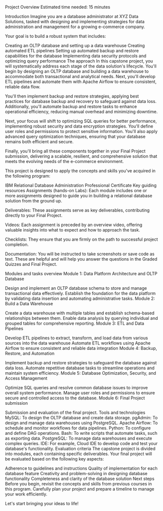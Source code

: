 Project Overview
Estimated time needed: 15 minutes

Introduction
Imagine you are a database administrator at XYZ Data Solutions, tasked with designing and implementing strategies for data administration and management for a growing e-commerce company.

Your goal is to build a robust system that includes:

Creating an OLTP database and setting up a data warehouse
Creating automated ETL pipelines
Setting up automated backup and restore capabilities for the database
Implementing data security protocols and optimizing query performance
The approach
In this capstone project, you will systematically address each stage of the data solution's lifecycle. You'll begin by designing an OLTP database and building a data warehouse to accommodate both transactional and analytical needs. Next, you'll develop ETL pipelines and automate them with Apache Airflow to ensure consistent, reliable data flow.

You'll then implement backup and restore strategies, applying best practices for database backup and recovery to safeguard against data loss. Additionally, you'll automate backup and restore tasks to enhance operational efficiency, reducing manual overhead and minimizing downtime.

Next, your focus will shift to optimizing SQL queries for better performance, implementing robust security and data encryption strategies. You'll define user roles and permissions to protect sensitive information. You'll also apply advanced query optimization techniques, ensuring that your database remains both efficient and secure.

Finally, you'll bring all these components together in your Final Project submission, delivering a scalable, resilient, and comprehensive solution that meets the evolving needs of the e-commerce environment.

This project is designed to apply the concepts and skills you've acquired in the following program:

IBM Relational Database Administration Professional Certificate
Key guiding resources
Assignments (hands-on Labs): Each module includes one or more assignments designed to guide you in building a relational database solution from the ground up.

Deliverables: These assignments serve as key deliverables, contributing directly to your Final Project.

Videos: Each assignment is preceded by an overview video, offering valuable insights into what to expect and how to approach the task.

Checklists: They ensure that you are firmly on the path to successful project completion.

Documentation: You will be instructed to take screenshots or save code as text. These are helpful and will help you answer the questions in the Graded Quizzes and Final Project.

Modules and tasks overview
Module 1: Data Platform Architecture and OLTP Database

Design and implement an OLTP database schema to store and manage transactional data effectively.
Establish the foundation for the data platform by validating data insertion and automating administrative tasks.
Module 2: Build a Data Warehouse

Create a data warehouse with multiple tables and establish schema-based relationships between them.
Enable data analysis by querying individual and grouped tables for comprehensive reporting.
Module 3: ETL and Data Pipelines

Develop ETL pipelines to extract, transform, and load data from various sources into the data warehouse
Automate ETL workflows using Apache Airflow to ensure consistent and reliable data integration
Module 4: Backup, Restore, and Automation

Implement backup and restore strategies to safeguard the database against data loss.
Automate repetitive database tasks to streamline operations and maintain system efficiency.
Module 5: Database Optimization, Security, and Access Management

Optimize SQL queries and resolve common database issues to improve overall system performance.
Manage user roles and permissions to ensure secure and controlled access to the database.
Module 6: Final Project submission

Submission and evaluation of the final project.
Tools and technologies
MySQL: To design the OLTP database and create data storage.
pgAdmin: To design and manage data warehouses using PostgreSQL.
Apache Airflow: To schedule and monitor workflows for data pipelines.
Python: To configure and define DAG operations.
Bash: To write scripts that automate tasks, such as exporting data.
PostgreSQL: To manage data warehouses and execute complex queries.
IDE: For example, Cloud IDE to develop code and test your database's functionality.
Evaluation criteria
The capstone project is divided into modules, each containing specific deliverables. Your final project will be evaluated based on the following key aspects:

Adherence to guidelines and instructions
Quality of implementation for each database feature
Creativity and problem-solving in designing database functionality
Completeness and clarity of the database solution
Next steps
Before you begin, revisit the concepts and skills from previous courses in this program. Carefully plan your project and prepare a timeline to manage your work efficiently.

Let's start bringing your ideas to life!